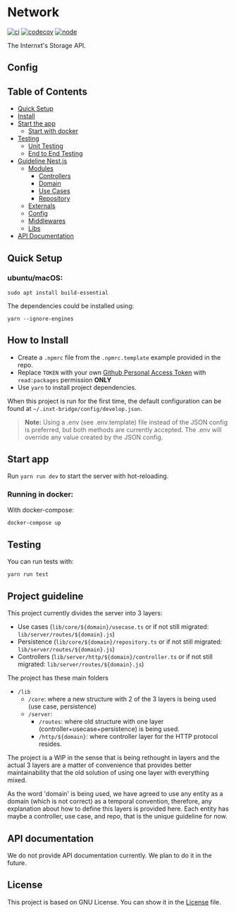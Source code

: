 Network
=
[![ci](https://github.com/internxt/bridge/actions/workflows/ci.yml/badge.svg)](https://github.com/internxt/bridge/actions/workflows/ci.yml)
[![codecov](https://codecov.io/gh/internxt/bridge/branch/master/graph/badge.svg?token=5D9UW1HSCK)](https://codecov.io/gh/internxt/bridge)
[![node](https://img.shields.io/badge/node-14.18-brightgreen)](https://nodejs.org/download/release/latest-fermium/)

The Internxt's Storage API.

## Config


## Table of Contents

- [Quick Setup](#quick-setup)
- [Install](#how-to-install)
- [Start the app](#start-app)
  - [Start with docker](#running-in-docker)
- [Testing](#testing)
  - [Unit Testing](#unit-testing)
  - [End to End Testing](#end-to-end-testing)
- [Guideline Nest.js](#guideline-nest.js)
  - [Modules](#modules)
    - [Controllers](#defining-controllers)
    - [Domain](#defining-domain)
    - [Use Cases](#defining-use-cases)
    - [Repository](#defining-repository)
  - [Externals](#externals)
  - [Config](#conig)
  - [Middlewares](#middlewares)
  - [Libs](#libs)
- [API Documentation](#api-documentation)

## Quick Setup
### ubuntu/macOS:

```
sudo apt install build-essential
```

The dependencies could be installed using:
```
yarn --ignore-engines
```

## How to Install

- Create a `.npmrc` file from the `.npmrc.template` example provided in the repo. 
- Replace `TOKEN` with your own [Github Personal Access Token](https://docs.github.com/en/github/authenticating-to-github/keeping-your-account-and-data-secure/creating-a-personal-access-token) with `read:packages` permission **ONLY**
- Use `yarn` to install project dependencies.

When this project is run for the first time, the default configuration can be found at `~/.inxt-bridge/config/develop.json`.

> **Note:** Using a .env (see .env.template) file instead of the JSON config is preferred, but both methods are currently accepted. The .env will override any value created by the JSON config.

## Start app

Run `yarn run dev` to start the server with hot-reloading.

### Running in docker:

With docker-compose:
```bash
docker-compose up
```

## Testing

You can run tests with:

```
yarn run test
```

## Project guideline
This project currently divides the server into 3 layers: 
- Use cases (```lib/core/${domain}/usecase.ts``` or if not still migrated: ```lib/server/routes/${domain}.js```)
- Persistence (```lib/core/${domain}/repository.ts``` or if not still migrated: ```lib/server/routes/${domain}.js```)
- Controllers (```lib/server/http/${domain}/controller.ts``` or if not still migrated: ```lib/server/routes/${domain}.js```)

The project has these main folders
- ```/lib```
  - ```/core```: where a new structure with 2 of the 3 layers is being used (use case, persistence)
  - ```/server```:
    - ```/routes```: where old structure with one layer (controller+usecase+persistence) is being used.
    - ```/http/${domain}```: where controller layer for the HTTP protocol resides. 

The project is a WIP in the sense that is being rethought in layers and the actual 3 layers are a matter of convenience that provides better maintainability that the old solution of using one layer with everything mixed.

As the word 'domain' is being used, we have agreed to use any entity as a domain (which is not correct) as a temporal convention, therefore, any explanation about how to define this layers is provided here. Each entity has maybe a controller, use case, and repo, that is the unique guideline for now. 
  
## API documentation
We do not provide API documentation currently. We plan to do it in the future.

## License
This project is based on GNU License. You can show it in the [License](LICENSE) file.
